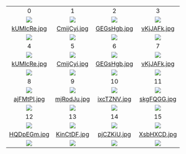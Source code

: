 |	|	|	|	|
|:-:|:-:|:-:|:-:|
|0	|1	|2	|3	|
|![](https://chart.googleapis.com/chart?cht=qr&chs=400x400&chl=http%3A%2F%2Fguidebook.com%2Fguide%2F114342%2Fweb%2F%3FdataSource%3Dqrgame.html%253Ff%253DYdeZQri.jpg%2526i%253D0)|![](https://chart.googleapis.com/chart?cht=qr&chs=400x400&chl=http%3A%2F%2Fguidebook.com%2Fguide%2F114342%2Fweb%2F%3FdataSource%3Dqrgame.html%253Ff%253Dbvxmhdq.jpg%2526i%253D1)|![](https://chart.googleapis.com/chart?cht=qr&chs=400x400&chl=http%3A%2F%2Fguidebook.com%2Fguide%2F114342%2Fweb%2F%3FdataSource%3Dqrgame.html%253Ff%253DEiNwIas.jpg%2526i%253D2)|![](https://chart.googleapis.com/chart?cht=qr&chs=400x400&chl=http%3A%2F%2Fguidebook.com%2Fguide%2F114342%2Fweb%2F%3FdataSource%3Dqrgame.html%253Ff%253DGLICsnB.jpg%2526i%253D3)|
|[kUMlcRe.jpg](http://guidebook.com/guide/114342/web/?dataSource=qrgame.html%3Ff%3DkUMlcRe.jpg%26i%3D4)|[CmijCyi.jpg](http://guidebook.com/guide/114342/web/?dataSource=qrgame.html%3Ff%3DCmijCyi.jpg%26i%3D5)|[GEGsHgb.jpg](http://guidebook.com/guide/114342/web/?dataSource=qrgame.html%3Ff%3DGEGsHgb.jpg%26i%3D6)|[vKjJAFk.jpg](http://guidebook.com/guide/114342/web/?dataSource=qrgame.html%3Ff%3DvKjJAFk.jpg%26i%3D7)
|![](https://s3.amazonaws.com/media.guidebook.com/service/361z05F2mX8lbkRHpW5J5TaP0udQesfv9SdNco0k/YdeZQri.jpg)|![](https://s3.amazonaws.com/media.guidebook.com/service/361z05F2mX8lbkRHpW5J5TaP0udQesfv9SdNco0k/bvxmhdq.jpg)|![](https://s3.amazonaws.com/media.guidebook.com/service/361z05F2mX8lbkRHpW5J5TaP0udQesfv9SdNco0k/EiNwIas.jpg)|![](https://s3.amazonaws.com/media.guidebook.com/service/361z05F2mX8lbkRHpW5J5TaP0udQesfv9SdNco0k/GLICsnB.jpg)|
|4	|5	|6	|7	|
|![](https://chart.googleapis.com/chart?cht=qr&chs=400x400&chl=http%3A%2F%2Fguidebook.com%2Fguide%2F114342%2Fweb%2F%3FdataSource%3Dqrgame.html%253Ff%253DkUMlcRe.jpg%2526i%253D4)|![](https://chart.googleapis.com/chart?cht=qr&chs=400x400&chl=http%3A%2F%2Fguidebook.com%2Fguide%2F114342%2Fweb%2F%3FdataSource%3Dqrgame.html%253Ff%253DCmijCyi.jpg%2526i%253D5)|![](https://chart.googleapis.com/chart?cht=qr&chs=400x400&chl=http%3A%2F%2Fguidebook.com%2Fguide%2F114342%2Fweb%2F%3FdataSource%3Dqrgame.html%253Ff%253DGEGsHgb.jpg%2526i%253D6)|![](https://chart.googleapis.com/chart?cht=qr&chs=400x400&chl=http%3A%2F%2Fguidebook.com%2Fguide%2F114342%2Fweb%2F%3FdataSource%3Dqrgame.html%253Ff%253DvKjJAFk.jpg%2526i%253D7)|
|[kUMlcRe.jpg](http://guidebook.com/guide/114342/web/?dataSource=qrgame.html%3Ff%3DkUMlcRe.jpg%26i%3D4)|[CmijCyi.jpg](http://guidebook.com/guide/114342/web/?dataSource=qrgame.html%3Ff%3DCmijCyi.jpg%26i%3D5)|[GEGsHgb.jpg](http://guidebook.com/guide/114342/web/?dataSource=qrgame.html%3Ff%3DGEGsHgb.jpg%26i%3D6)|[vKjJAFk.jpg](http://guidebook.com/guide/114342/web/?dataSource=qrgame.html%3Ff%3DvKjJAFk.jpg%26i%3D7)
|![](https://s3.amazonaws.com/media.guidebook.com/service/361z05F2mX8lbkRHpW5J5TaP0udQesfv9SdNco0k/kUMlcRe.jpg)|![](https://s3.amazonaws.com/media.guidebook.com/service/361z05F2mX8lbkRHpW5J5TaP0udQesfv9SdNco0k/CmijCyi.jpg)|![](https://s3.amazonaws.com/media.guidebook.com/service/361z05F2mX8lbkRHpW5J5TaP0udQesfv9SdNco0k/GEGsHgb.jpg)|![](https://s3.amazonaws.com/media.guidebook.com/service/361z05F2mX8lbkRHpW5J5TaP0udQesfv9SdNco0k/vKjJAFk.jpg)|
|8	|9	|10	|11	|
|![](https://chart.googleapis.com/chart?cht=qr&chs=400x400&chl=http%3A%2F%2Fguidebook.com%2Fguide%2F114342%2Fweb%2F%3FdataSource%3Dqrgame.html%253Ff%253DajFMtPI.jpg%2526i%253D8)|![](https://chart.googleapis.com/chart?cht=qr&chs=400x400&chl=http%3A%2F%2Fguidebook.com%2Fguide%2F114342%2Fweb%2F%3FdataSource%3Dqrgame.html%253Ff%253DmjRodJu.jpg%2526i%253D9)|![](https://chart.googleapis.com/chart?cht=qr&chs=400x400&chl=http%3A%2F%2Fguidebook.com%2Fguide%2F114342%2Fweb%2F%3FdataSource%3Dqrgame.html%253Ff%253DixcTZNV.jpg%2526i%253D10)|![](https://chart.googleapis.com/chart?cht=qr&chs=400x400&chl=http%3A%2F%2Fguidebook.com%2Fguide%2F114342%2Fweb%2F%3FdataSource%3Dqrgame.html%253Ff%253DskgFQGG.jpg%2526i%253D11)|
|[ajFMtPI.jpg](http://guidebook.com/guide/114342/web/?dataSource=qrgame.html%3Ff%3DajFMtPI.jpg%26i%3D8)|[mjRodJu.jpg](http://guidebook.com/guide/114342/web/?dataSource=qrgame.html%3Ff%3DmjRodJu.jpg%26i%3D9)|[ixcTZNV.jpg](http://guidebook.com/guide/114342/web/?dataSource=qrgame.html%3Ff%3DixcTZNV.jpg%26i%3D10)|[skgFQGG.jpg](http://guidebook.com/guide/114342/web/?dataSource=qrgame.html%3Ff%3DskgFQGG.jpg%26i%3D11)
|![](https://s3.amazonaws.com/media.guidebook.com/service/361z05F2mX8lbkRHpW5J5TaP0udQesfv9SdNco0k/ajFMtPI.jpg)|![](https://s3.amazonaws.com/media.guidebook.com/service/361z05F2mX8lbkRHpW5J5TaP0udQesfv9SdNco0k/mjRodJu.jpg)|![](https://s3.amazonaws.com/media.guidebook.com/service/361z05F2mX8lbkRHpW5J5TaP0udQesfv9SdNco0k/ixcTZNV.jpg)|![](https://s3.amazonaws.com/media.guidebook.com/service/361z05F2mX8lbkRHpW5J5TaP0udQesfv9SdNco0k/skgFQGG.jpg)|
|12	|13	|14	|15	|
|![](https://chart.googleapis.com/chart?cht=qr&chs=400x400&chl=http%3A%2F%2Fguidebook.com%2Fguide%2F114342%2Fweb%2F%3FdataSource%3Dqrgame.html%253Ff%253DHQDpEGm.jpg%2526i%253D12)|![](https://chart.googleapis.com/chart?cht=qr&chs=400x400&chl=http%3A%2F%2Fguidebook.com%2Fguide%2F114342%2Fweb%2F%3FdataSource%3Dqrgame.html%253Ff%253DKinCtDF.jpg%2526i%253D13)|![](https://chart.googleapis.com/chart?cht=qr&chs=400x400&chl=http%3A%2F%2Fguidebook.com%2Fguide%2F114342%2Fweb%2F%3FdataSource%3Dqrgame.html%253Ff%253DpjCZKiU.jpg%2526i%253D14)|![](https://chart.googleapis.com/chart?cht=qr&chs=400x400&chl=http%3A%2F%2Fguidebook.com%2Fguide%2F114342%2Fweb%2F%3FdataSource%3Dqrgame.html%253Ff%253DXsbHXCD.jpg%2526i%253D15)|
|[HQDpEGm.jpg](http://guidebook.com/guide/114342/web/?dataSource=qrgame.html%3Ff%3DHQDpEGm.jpg%26i%3D12)|[KinCtDF.jpg](http://guidebook.com/guide/114342/web/?dataSource=qrgame.html%3Ff%3DKinCtDF.jpg%26i%3D13)|[pjCZKiU.jpg](http://guidebook.com/guide/114342/web/?dataSource=qrgame.html%3Ff%3DpjCZKiU.jpg%26i%3D14)|[XsbHXCD.jpg](http://guidebook.com/guide/114342/web/?dataSource=qrgame.html%3Ff%3DXsbHXCD.jpg%26i%3D15)
|![](https://s3.amazonaws.com/media.guidebook.com/service/361z05F2mX8lbkRHpW5J5TaP0udQesfv9SdNco0k/HQDpEGm.jpg)|![](https://s3.amazonaws.com/media.guidebook.com/service/361z05F2mX8lbkRHpW5J5TaP0udQesfv9SdNco0k/KinCtDF.jpg)|![](https://s3.amazonaws.com/media.guidebook.com/service/361z05F2mX8lbkRHpW5J5TaP0udQesfv9SdNco0k/pjCZKiU.jpg)|![](https://s3.amazonaws.com/media.guidebook.com/service/361z05F2mX8lbkRHpW5J5TaP0udQesfv9SdNco0k/XsbHXCD.jpg)|